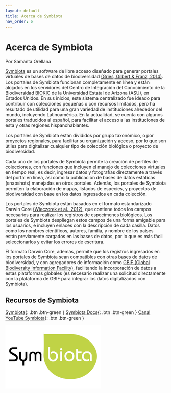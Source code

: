 ```yaml
---
layout: default
title: Acerca de Symbiota
nav_order: 6
---
```


# Acerca de Symbiota
Por Samanta Orellana

[Symbiota](symbiota.org) es un software de libre acceso diseñado para generar portales virtuales de bases de datos de biodiversidad [(Gries, Gilbert & Franz, 2014)](https://doi.org/10.3897/BDJ.2.e1114). Los portales de Symbiota funcionan completamente en línea y están alojados en los servidores del Centro de Integración del Conocimiento de la Biodiversidad [BIOKIC](https://biokic.asu.edu/) de la Universidad Estatal de Arizona (ASU), en Estados Unidos. En sus inicios, este sistema centralizado fue ideado para contribuir con colecciones pequeñas o con recursos limitados, pero ha resultado de utilidad para una gran variedad de instituciones alrededor del mundo, incluyendo Latinoamérica. En la actualidad, se cuenta con algunos portales traducidos al español, para facilitar el acceso a las instituciones de esta y otras regiones hispanohablantes.

Los portales de Symbiota están divididos por grupo taxonómico, o por proyectos regionales, para facilitar su organización y acceso, por lo que son útiles para digitalizar cualquier tipo de colección biológica o proyecto de biodiversidad.

Cada uno de los portales de Symbiota permite la creación de perfiles de colecciones, con funciones que incluyen el manejo de colecciones virtuales en tiempo real, es decir, ingresar datos y fotografías directamente a través del portal en línea, así como la publicación de bases de datos estáticas (snapshots) manejadas en otros portales. Además, los portales de Symbiota permiten la elaboración de mapas, listados de especies, y proyectos de biodiversidad con base en los datos ingresados en cada colección.

Los portales de Symbiota están basados en el formato estandarizado Darwin Core [(Wieczorek et al., 2012)](https://doi.org/10.1371/journal.pone.0029715), que contiene todos los campos necesarios para realizar los registros de especímenes biológicos. Los portales de Symbiota despliegan estos campos de una forma amigable para los usuarios, e incluyen enlaces con la descripción de cada casilla. Datos como los nombres científicos, autores, familia, y nombre de los países están previamente cargados en las bases de datos, por lo que es más fácil seleccionarlos y evitar los errores de escritura.

El formato Darwin Core, además, permite que los registros ingresados en los portales de Symbiota sean compatibles con otras bases de datos de biodiversidad, y con agregadores de información como [GBIF (Global Biodiversity Information Facility)](gbif.org), facilitando la incorporación de datos a estas plataformas globales (es necesario realizar una solicitud directamente con la plataforma de GBIF para integrar los datos digitalizados con Symbiota).

## Recursos de Symbiota

[Symbiota](http://symbiota.org){: .btn .btn-green } 
[Symbiota Docs](http://symbiota.org/docs/es){: .btn .btn-green }
[Canal YouTube Symbiota](https://www.youtube.com/channel/UC7glMVLRnTA6ES3VTsci7iQ){: .btn .btn-green }

[<img src="https://github.com/GuatemalaPortal/guatemalaportal.github.io/blob/main/static/Logo_Symbiota.jpg?raw=true" alt="Logo" width="300" height="200" >](https://symbiota.org)
